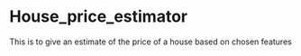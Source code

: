 # House_price_estimator
This is to give an estimate of the price of a house based on chosen features
